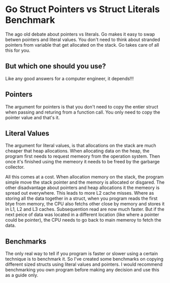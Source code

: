 # Go Struct Pointers vs Struct Literals Benchmark

The ago old debate about pointers vs literals.  Go makes it easy to swap betwen pointers and literal values.  You don't need to think about stranded pointers from
variable that get allocated on the stack.  Go takes care of all this for you.

## But which one should you use?

Like any good answers for a computer engineer, it depends!!!

## Pointers

The argument for pointers is that you don't need to copy the entier struct when passing and returing from a function call.  You only need to copy the pointer value and that's it.

## Literal Values

The argument for literal values, is that allocations on the stack are much cheaper that heap allocations.  When allocating data on the heap, the program first needs to request
memeory from the operation system.  Then once it's finished using the memeory it needs to be freed by the garbarge collector.

All this comes at a cost.  When allocation memory
on the stack, the program simple move the stack pointer and the memory is allocated or disgared.  The other disadvantage about pointers and heap allocations it the memeory is
spread out everywhere.  This leads to more L2 cache misses.  Where as storing all the data together in a struct, when you program reads the first btye from memory, the CPU also
fetchs other close by memory and stores it in L1, L2 and L3 caches.  Subsequention read are now much faster.  But if the next peice of data was located in a different location
(like where a pointer could be pointer), the CPU needs to go back to main memeroy to fetch the data.

## Benchmarks

The only real way to tell if you program is faster or slower using a certain technique is to benchmark it.  So I've created some benchmarks on copying different sized structs
using literal values and pointers.  I would recommend benchmarking you own program before making any decision and use this as a guide only.
